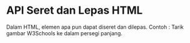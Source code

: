 # API Seret dan Lepas HTML
Dalam HTML, elemen apa pun dapat diseret dan dilepas.
Contoh : 
Tarik gambar W3Schools ke dalam persegi panjang.

